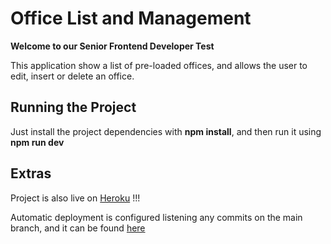 # Office List and Management

**Welcome to our Senior Frontend Developer Test**

This application show a list of pre-loaded offices, and allows the user to edit, insert or delete an office.


## Running the Project

Just install the project dependencies with **npm install**, and then run it using **npm run dev**

## Extras

Project is also live on [Heroku](https://www.heroku.com) !!!

Automatic deployment is configured listening any commits on the main branch, and it can be found [here](http://dandp-office-list.herokuapp.com/)
